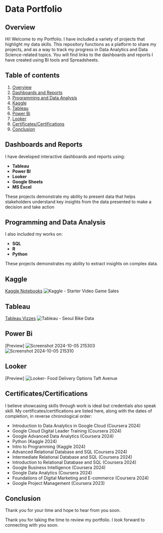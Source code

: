 # Data Portfolio
## Overview

Hi! Welcome to my Portfolio. I have included a variety of projects that highlight my data skills. This repository functions as a platform to share my projects, and as a way to track my progress in Data Analytics and Data Science-related topics. You will find links to the dashboards and reports I have created using BI tools and Spreadsheets.

## Table of contents
1. [Overview](#overview)
2. [Dashboards and Reports](#dashboards-and-reports)
3. [Programming and Data Analysis](#programming-and-data-analysis)
4. [Kaggle](#kaggle)
5. [Tableau](#tableau)
6. [Power Bi](#Power-Bi)
7. [Looker](#Looker)
8. [Certificates/Certifications](#certificatescertifications)
9. [Conclusion](#conclusion)

## Dashboards and Reports

I have developed interactive dashboards and reports using:
- **Tableau**
- **Power BI**
- **Looker**
- **Google Sheets**
- **MS Excel**

These projects demonstrate my ability to present data that helps stakeholders understand key insights from the data presented to make a decision and take action

## Programming and Data Analysis

I also included my works on:
- **SQL**
- **R**
- **Python**

These projects demonstrates my ability to extract insights on complex data.

## Kaggle
[Kaggle Notebooks](https://www.kaggle.com/renellsantos/code)
![Kaggle - Starter Video Game Sales](https://github.com/user-attachments/assets/c9391022-3895-4104-b59c-235ebe0c0ca5)


## Tableau
[Tableau Vizzes](https://public.tableau.com/app/profile/renell.santos/vizzes)
![Tableau - Seoul Bike Data](https://github.com/user-attachments/assets/d637a7dc-9fc8-4847-832c-eea52be1a7cd)


## Power Bi
[Preview]
![Screenshot 2024-10-05 215303](https://github.com/user-attachments/assets/0d59a50f-2881-46ba-b521-01d55780741e)
![Screenshot 2024-10-05 215310](https://github.com/user-attachments/assets/de00f0dd-9790-4faf-9bf1-fdfe6902e04b)





## Looker
[Preview]
![Looker- Food Delivery Options Taft Avenue](https://github.com/user-attachments/assets/de767c21-0cf8-4407-b035-e2212b221b58)


## Certificates/Certifications
I believe showcasing skills through work is ideal but credentials also speak skill. My certificates/certifications are listed here, along with the dates of completion, in reverse chronological order:

- Introduction to Data Analytics in Google Cloud (Coursera 2024)
- Google Cloud Digital Leader Training (Coursera 2024)
- Google Advanced Data Analytics (Coursera 2024)
- Python (Kaggle 2024)
- Intro to Programming (Kaggle 2024)
- Advanced Relational Database and SQL (Coursera 2024)
- Intermediate Relational Database and SQL (Coursera 2024)
- Introduction to Relational Database and SQL (Coursera 2024)
- Google Business Intelligence (Coursera 2024)
- Google Data Analytics (Coursera 2024)
- Foundations of Digital Marketing and E-commerce (Coursera 2024)
- Google Project Management (Coursera 2023)

## Conclusion

Thank you for your time and hope to hear from you soon.


Thank you for taking the time to review my portfolio. I look forward to connecting with you soon.
